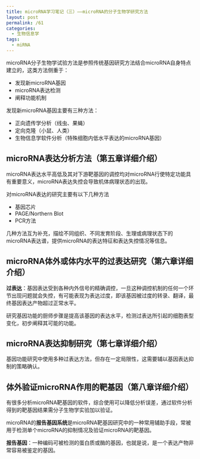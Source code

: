 ```yaml
---
title: microRNA学习笔记（三）——microRNA的分子生物学研究方法
layout: post
permalink: /61
categories:
  - 生物信息学
tags:
  - miRNA
---
```

<div id="wmd-preview-section-13829" class="wmd-preview-section preview-content">
  <p>
    microRNA分子生物学试验方法是参照传统基因研究方法结合microRNA自身特点建立的，这类方法侧重于：
  </p>
  
  <ul>
    <li>
      发现新microRNA基因
    </li>
    <li>
      microRNA表达检测
    </li>
    <li>
      阐释功能机制
    </li>
  </ul>
  
  <p>
    发现新microRNA基因主要有三种方法：
  </p>
  
  <ul>
    <li>
      正向遗传学分析（线虫、果蝇）
    </li>
    <li>
      定向克隆（小鼠、人类）
    </li>
    <li>
      生物信息学软件分析（特殊细胞内低水平表达的microRNA基因）
    </li>
  </ul>
</div>

<div id="wmd-preview-section-24279" class="wmd-preview-section preview-content">
  <h2 id="microrna表达分析方法">
    microRNA表达分析方法（第五章详细介绍）
  </h2>
  
  <p>
    microRNA表达水平高低及其对下游靶基因的调控均对microRNA行使特定功能具有重要意义，microRNA表达失控会导致机体病理状态的出现。
  </p>
  
  <p>
    对microRNA表达的研究主要有以下几种方法
  </p>
  
  <ul>
    <li>
      基因芯片
    </li>
    <li>
      PAGE/Northern Blot
    </li>
    <li>
      PCR方法
    </li>
  </ul>
  
  <p>
    几种方法互为补充，描绘不同组织、不同发育阶段、生理或病理状态下的microRNA表达谱，提供microRNA的表达特征和表达失控情况等信息。
  </p>
</div>

<div id="wmd-preview-section-28228" class="wmd-preview-section preview-content">
  <h2 id="microrna体外或体内水平的过表达研究">
    microRNA体外或体内水平的过表达研究（第六章详细介绍）
  </h2>
  
  <p>
    <strong>过表达</strong>：基因表达受到各种内外信号的精确调控，一旦这种调控机制的任何一个环节出现问题就会失控，有可能表现为表达过度，即该基因被过度的转录、翻译，最终基因表达产物超过正常水平。
  </p>
  
  <p>
    研究基因功能的厨师步骤是提高该基因的表达水平，检测过表达所引起的细胞表型变化，初步阐释其可能的功能。
  </p>
</div>

<div id="wmd-preview-section-31365" class="wmd-preview-section preview-content">
  <h2>
    microRNA表达抑制研究（第七章详细介绍）
  </h2>
  
  <p>
    基因功能研究中使用多种过表达方法，但存在一定局限性，这需要辅以基因表达抑制的策略确认。
  </p>
</div>

<div id="wmd-preview-section-39094" class="wmd-preview-section preview-content">
  <h2>
    体外验证microRNA作用的靶基因（第八章详细介绍）
  </h2>
  
  <p>
    有很多分析microRNA靶基因的软件，综合使用可以降低分析误差，通过软件分析得到的靶基因结果需分子生物学实验加以验证。
  </p>
  
  <p>
    microRNA的<strong>报告基因系统</strong>是microRNA靶基因研究中的一种常用辅助手段，常被用于检测单个microRNA的抑制情况及验证microRNA的靶基因。
  </p>
  
  <p>
    <strong>报告基因</strong>：一种编码可被检测的蛋白质或酶的基因，也就是说，是一个表达产物非常容易被鉴定的基因。
  </p>
</div>